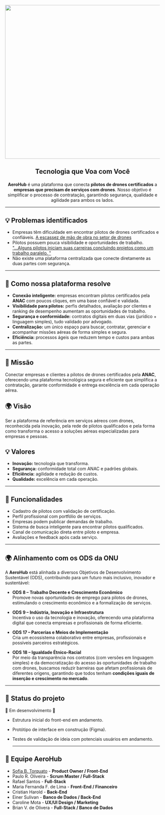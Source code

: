 <p align="center">

<img width="1800" height="500" alt="Loggo2Aerohub" src="https://github.com/user-attachments/assets/b57dd28a-d16f-4e1b-9369-1cc677d1e091" />

</p>


## <p align="center" > Tecnologia que Voa com Você </p>

 **<p align="center" >** **AeroHub** é uma plataforma que conecta **pilotos de drones certificados** a **empresas que precisam de serviços com drones**. 
Nosso objetivo é simplificar o processo de contratação, garantindo segurança, qualidade e agilidade para ambos os lados.</p>

---


## 💡 Problemas identificados
- Empresas têm dificuldade em encontrar pilotos de drones certificados e confiáveis.  [A escassez de mão de obra no setor de drones](https://clickpetroleoegas.com.br/escassez-de-mao-de-obra-chega-ao-mundo-dos-drones-profissao-que-rende-ate-12-mil-por-mes-esta-com-dificuldade-em-encontrar-profissionais/)
- Pilotos possuem pouca visibilidade e oportunidades de trabalho. ["...Alguns pilotos iniciam suas carreiras concluindo projetos como um trabalho paralelo. "](https://www.indeed.com/career-advice/finding-a-job/becoming-a-drone-pilot)
- Não existe uma plataforma centralizada que conecte diretamente as duas partes com segurança.

---

## 🚀 Como nossa plataforma resolve
- **Conexão inteligente:** empresas encontram pilotos certificados pela **ANAC** com poucos cliques, em uma base confiável e validada.  
- **Visibilidade para pilotos:** perfis detalhados, avaliação por clientes e ranking de desempenho aumentam as oportunidades de trabalho.  
- **Segurança e conformidade:** contratos digitais em duas vias (jurídico + linguagem simples), tudo validado por advogado.  
- **Centralização:** um único espaço para buscar, contratar, gerenciar e acompanhar missões aéreas de forma simples e segura.  
- **Eficiência:** processos ágeis que reduzem tempo e custos para ambas as partes.

---

## 📌 Missão
Conectar empresas e clientes a pilotos de drones certificados pela **ANAC**, oferecendo uma plataforma tecnológica segura e eficiente que simplifica a contratação, garante conformidade e entrega excelência em cada operação aérea.  

## 🌍 Visão
Ser a plataforma de referência em serviços aéreos com drones, reconhecida pela inovação, pela rede de pilotos qualificados e pela forma como transforma o acesso a soluções aéreas especializadas para empresas e pessoas.  

## 💡 Valores
- **Inovação:** tecnologia que transforma.  
- **Segurança:** conformidade total com ANAC e padrões globais.  
- **Eficiência:** agilidade e redução de custos.  
- **Qualidade:** excelência em cada operação.  

---

## 🚀 Funcionalidades

- Cadastro de pilotos com validação de certificação.
- Perfil profissional com portfólio de serviços.
- Empresas podem publicar demandas de trabalho.
- Sistema de busca inteligente para encontrar pilotos qualificados.
- Canal de comunicação direta entre piloto e empresa.
- Avaliações e feedback após cada serviço.

---

## 🌍 Alinhamento com os ODS da ONU

A **AeroHub** está alinhada a diversos Objetivos de Desenvolvimento Sustentável (ODS), contribuindo para um futuro mais inclusivo, inovador e sustentável:

- **ODS 8 – Trabalho Decente e Crescimento Econômico**  
  Promove novas oportunidades de emprego para pilotos de drones, estimulando o crescimento econômico e a formalização de serviços.

- **ODS 9 – Indústria, Inovação e Infraestrutura**  
  Incentiva o uso da tecnologia e inovação, oferecendo uma plataforma digital que conecta empresas e profissionais de forma eficiente.

- **ODS 17 – Parcerias e Meios de Implementação**  
  Cria um ecossistema colaborativo entre empresas, profissionais e possíveis parceiros estratégicos.

- **ODS 18 – Igualdade Étnico-Racial**  
Por meio da transparência nos contratos (com versões em linguagem simples) e da democratização do acesso às oportunidades de trabalho com drones,
buscamos reduzir barreiras que afetam profissionais de diferentes origens, garantindo que todos tenham **condições iguais de inserção e crescimento no mercado**.

---

## 📌 Status do projeto
🚧 Em desenvolvimento 🚧  
- Estrutura inicial do front-end em andamento.  
- Protótipo de interface em construção (Figma).  
- Testes de validação de ideia com potenciais usuários em andamento.

  ---
  
## 👥 Equipe AeroHub
- [Sofia B. Torquato]() - **Product Owner / Front-End**  
- Paulo R. Oliveira - **Scrum Master / Full-Stack**
- Rafael Santos - **Full-Stack**
- Maria Fernanda F. de Lima  - **Front-End / Financeiro** 
- Cristian Harold - **Back-End**  
- Einer Sulivan - **Banco de Dados / Back-End**
- Caroline Mota - **UX/UI Design / Marketing**
- Brian V. de Olivera - **Full-Stack / Banco de Dados**





